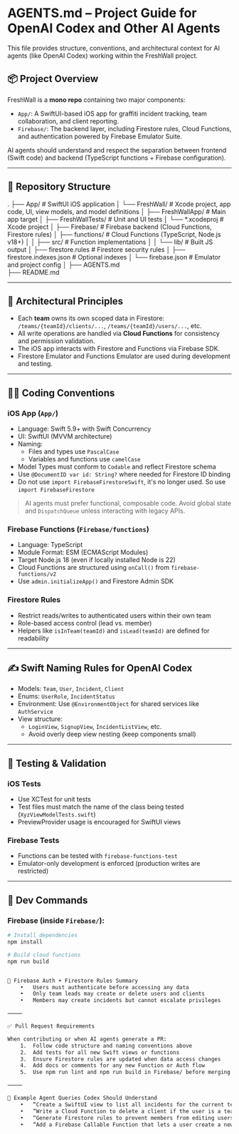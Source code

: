 # AGENTS.md – Project Guide for OpenAI Codex and Other AI Agents

This file provides structure, conventions, and architectural context for AI agents (like OpenAI Codex) working within the FreshWall project.

## 📦 Project Overview

FreshWall is a **mono repo** containing two major components:

- `App/`: A SwiftUI-based iOS app for graffiti incident tracking, team collaboration, and client reporting.
- `Firebase/`: The backend layer, including Firestore rules, Cloud Functions, and authentication powered by Firebase Emulator Suite.

AI agents should understand and respect the separation between frontend (Swift code) and backend (TypeScript functions + Firebase configuration).

---

## 🧭 Repository Structure

.
├── App/                    # SwiftUI iOS application
│   └── FreshWall/          # Xcode project, app code, UI, view models, and model definitions
│       ├── FreshWallApp/   # Main app target
│       ├── FreshWallTests/ # Unit and UI tests
│       └── *.xcodeproj     # Xcode project
│
├── Firebase/               # Firebase backend (Cloud Functions, Firestore rules)
│   ├── functions/          # Cloud Functions (TypeScript, Node.js v18+)
│   │   ├── src/            # Function implementations
│   │   └── lib/            # Built JS output
│   ├── firestore.rules     # Firestore security rules
│   ├── firestore.indexes.json # Optional indexes
│   └── firebase.json       # Emulator and project config
│
├── AGENTS.md             
├── README.md

---

## 🧱 Architectural Principles

- Each **team** owns its own scoped data in Firestore:  
  `/teams/{teamId}/clients/...`, `/teams/{teamId}/users/...`, etc.
- All write operations are handled via **Cloud Functions** for consistency and permission validation.
- The iOS app interacts with Firestore and Functions via Firebase SDK.
- Firestore Emulator and Functions Emulator are used during development and testing.

---

## 🧑‍💻 Coding Conventions

### iOS App (`App/`)

- Language: Swift 5.9+ with Swift Concurrency
- UI: SwiftUI (MVVM architecture)
- Naming: 
  - Files and types use `PascalCase`
  - Variables and functions use `camelCase`
- Model Types must conform to `Codable` and reflect Firestore schema
- Use `@DocumentID var id: String?` where needed for Firestore ID binding
- Do not use `import FirebaseFirestoreSwift`, it's no longer used. So use `import FirebaseFirestore`

> AI agents must prefer functional, composable code. Avoid global state and `DispatchQueue` unless interacting with legacy APIs.

### Firebase Functions (`Firebase/functions`)

- Language: TypeScript
- Module Format: ESM (ECMAScript Modules)
- Target Node.js 18 (even if locally installed Node is 22)
- Cloud Functions are structured using `onCall()` from `firebase-functions/v2`
- Use `admin.initializeApp()` and Firestore Admin SDK

### Firestore Rules

- Restrict reads/writes to authenticated users within their own team
- Role-based access control (lead vs. member)
- Helpers like `isInTeam(teamId)` and `isLead(teamId)` are defined for readability

---

## ✍️ Swift Naming Rules for OpenAI Codex

- Models: `Team`, `User`, `Incident`, `Client`
- Enums: `UserRole`, `IncidentStatus`
- Environment: Use `@EnvironmentObject` for shared services like `AuthService`
- View structure:
  - `LoginView`, `SignupView`, `IncidentListView`, etc.
  - Avoid overly deep view nesting (keep components small)

---

## 🧪 Testing & Validation

### iOS Tests

- Use XCTest for unit tests
- Test files must match the name of the class being tested (`XyzViewModelTests.swift`)
- PreviewProvider usage is encouraged for SwiftUI views

### Firebase Tests

- Functions can be tested with `firebase-functions-test`
- Emulator-only development is enforced (production writes are restricted)

---

## 🚀 Dev Commands

### Firebase (inside `Firebase/`):

```bash
# Install dependencies
npm install

# Build cloud functions
npm run build


🔐 Firebase Auth + Firestore Rules Summary
	•	Users must authenticate before accessing any data
	•	Only team leads may create or delete users and clients
	•	Members may create incidents but cannot escalate privileges

⸻

✅ Pull Request Requirements

When contributing or when AI agents generate a PR:
	1.	Follow code structure and naming conventions above
	2.	Add tests for all new Swift views or functions
	3.	Ensure Firestore rules are updated when data access changes
	4.	Add docs or comments for any new Function or Auth flow
	5.	Use npm run lint and npm run build in Firebase/ before merging

⸻

📘 Example Agent Queries Codex Should Understand
	•	“Create a SwiftUI view to list all incidents for the current team”
	•	“Write a Cloud Function to delete a client if the user is a team lead”
	•	“Generate Firestore rules to prevent members from editing users”
	•	“Add a Firebase Callable Function that lets a user create a new team and join it”